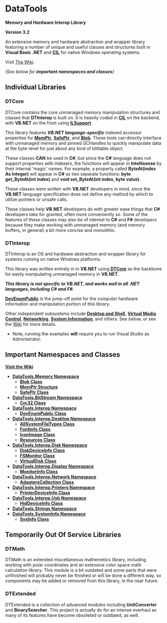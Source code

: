 # DataTools

**Memory and Hardware Interop Library**

**Version 3.2**

An extensive memory and hardware abstraction and wrapper library featuring a number of unique and useful classes and structures built in **Visual Basic .NET** and **[CIL](https://en.wikipedia.org/wiki/Common_Intermediate_Language)** for native Windows operating systems.

Visit [The Wiki](https://github.com/nmoschkin/dtlib/wiki).

_(See below for **important namespaces and classes**)_

## Individual Libraries

### __DTCore__ 

DTCore contains the core unmanaged memory manipulation structures and classes that **DTInterop** is built on. 
It is heavily coded in **[CIL](https://en.wikipedia.org/wiki/Common_Intermediate_Language)** on the backend, with **VB.NET** on the front using **[ILSupport](https://github.com/ins0mniaque/ILSupport)**.

This library features *****VB.NET** language-specific*** indexed accessor properties for **[MemPtr](https://github.com/nmoschkin/dtlib/wiki/T_DataTools_Memory_MemPtr)**, **[SafePtr](https://github.com/nmoschkin/dtlib/wiki/T_DataTools_Memory_SafePtr)**, and **[Blob](https://github.com/nmoschkin/dtlib/wiki/T_DataTools_Memory_Blob)**.  These tools can directly interface with unmanaged memory and pinned GCHandles to quickly manipulate data at the byte-level for just about any kind of blittable object.  

These classes **CAN** be used in **C#**, but since the **C#** language does not support properties with indexers, the functions will appear in **Intellisense** by their internal 'magic' names.  For example, a property called __ByteAt(index As Integer)__ will appear in **C#** as two separate functions: __byte get_ByteAt(int index)__ and __void set_ByteAt(int index, byte value)__.

These classes were written with **VB.NET** developers in mind, since the **VB.NET** language specification does not define any method by which to utilize pointers or unsafe calls.

These classes help **VB.NET** developers do with greater ease things that **C#** developers take for granted, often more conveniently so.  Some of the features of these classes may also be of interest to **C#** and **F#** developers because they make working with unmanaged memory (and memory buffers, in general) a bit more concise and monolithic.

### __DTInterop__ 

DTInterop is an OS and hardware abstraction and wrapper library for systems running on native Windows platforms.

This library was written entirely in in **VB.NET** using **[DTCore](https://github.com/nmoschkin/dtlib/wiki/N_DataTools_Memory)** as the backbone for easily manipulating unmanaged memory in **VB.NET**.

***This library is not specific to **VB.NET**, and works well in all .NET languages, including **C#** and **F#**.***

**[DevEnumPublic](https://github.com/nmoschkin/dtlib/wiki/T_DataTools_Interop_DevEnumPublic)** is the jump-off point for the computer hardware information and manipulation portion of this library.

Other independent subsystems include **[Desktop and Shell](https://github.com/nmoschkin/dtlib/wiki/N_DataTools_Interop_Desktop)**, **[Virtual Media Control](https://github.com/nmoschkin/dtlib/wiki/T_DataTools_Interop_Disk_VirtualDisk)**, **[Networking](https://github.com/nmoschkin/dtlib/wiki/N_DataTools_Interop_Network)**, **[System Information](https://github.com/nmoschkin/dtlib/wiki/N_DataTools_SystemInfo)**, and others.  See below, or see the [Wiki](https://github.com/nmoschkin/dtlib/wiki) for more details.

* Note, running the examples **will** require you to run Visual Studio as Administrator.

## Important Namespaces and Classes
**[Visit the Wiki](https://github.com/nmoschkin/dtlib/wiki)**

 - **[DataTools.Memory Namespace](https://github.com/nmoschkin/dtlib/wiki/N_DataTools_Memory)**
   - **[Blob Class](https://github.com/nmoschkin/dtlib/wiki/T_DataTools_Memory_Blob)**
   - **[MemPtr Structure](https://github.com/nmoschkin/dtlib/wiki/T_DataTools_Memory_MemPtr)**
   - **[SafePtr Class](https://github.com/nmoschkin/dtlib/wiki/T_DataTools_Memory_SafePtr)**
 - **[DataTools.BitStream Namespace](https://github.com/nmoschkin/dtlib/wiki/N_DataTools_BitStream)**
   - **[Crc32 Class](https://github.com/nmoschkin/dtlib/wiki/T_DataTools_BitStream_Crc32)**
 - **[DataTools.Interop Namespace](https://github.com/nmoschkin/dtlib/wiki/N_DataTools_Interop)**
   - **[DevEnumPublic Class](https://github.com/nmoschkin/dtlib/wiki/T_DataTools_Interop_DevEnumPublic)**
 - **[DataTools.Interop.Desktop Namespace](https://github.com/nmoschkin/dtlib/wiki/N_DataTools_Interop_Desktop)**
   - **[AllSystemFileTypes Class](https://github.com/nmoschkin/dtlib/wiki/T_DataTools_Interop_Desktop_AllSystemFileTypes)**
   - **[FontInfo Class](https://github.com/nmoschkin/dtlib/wiki/T_DataTools_Interop_Desktop_FontInfo)**
   - **[IconImage Class](https://github.com/nmoschkin/dtlib/wiki/T_DataTools_Interop_Desktop_IconImage)**
   - **[Resources Class](https://github.com/nmoschkin/dtlib/wiki/T_DataTools_Interop_Desktop_Resources)**
 - **[DataTools.Interop.Disk Namespace](https://github.com/nmoschkin/dtlib/wiki/N_DataTools_Interop_Disk)**
   - **[DiskDeviceInfo Class](https://github.com/nmoschkin/dtlib/wiki/T_DataTools_Interop_Disk_DiskDeviceInfo)**
   - **[FSMonitor Class](https://github.com/nmoschkin/dtlib/wiki/T_DataTools_Interop_Disk_FSMonitor)**
   - **[VirtualDisk Class](https://github.com/nmoschkin/dtlib/wiki/T_DataTools_Interop_Disk_VirtualDisk)**
 - **[DataTools.Interop.Display Namespace](https://github.com/nmoschkin/dtlib/wiki/N_DataTools_Interop_Display)**
   - **[MonitorInfo Class](https://github.com/nmoschkin/dtlib/wiki/T_DataTools_Interop_Display_MonitorInfo)**
 - **[DataTools.Interop.Network Namespace](https://github.com/nmoschkin/dtlib/wiki/N_DataTools_Interop_Network)**
   - **[AdaptersCollection Class](https://github.com/nmoschkin/dtlib/wiki/T_DataTools_Interop_Network_AdaptersCollection)**
 - **[DataTools.Interop.Printers Namespace](https://github.com/nmoschkin/dtlib/wiki/N_DataTools_Interop_Printers)**
   - **[PrinterDeviceInfo Class](https://github.com/nmoschkin/dtlib/wiki/T_DataTools_Interop_Printers_PrinterDeviceInfo)**
 - **[DataTools.Interop.Usb Namespace](https://github.com/nmoschkin/dtlib/wiki/N_DataTools_Interop_Usb)**
   - **[HidDeviceInfo Class](https://github.com/nmoschkin/dtlib/wiki/T_DataTools_Interop_Usb_HidDeviceInfo)**
 - **[DataTools.Strings Namespace](https://github.com/nmoschkin/dtlib/wiki/N_DataTools_Strings)**
 - **[DataTools.SystemInfo Namespace](https://github.com/nmoschkin/dtlib/wiki/N_DataTools_SystemInformation)**
   - **[SysInfo Class](https://github.com/nmoschkin/dtlib/wiki/T_DataTools_SystemInformation_SysInfo)**



## Temporarily Out Of Service Libraries

### __DTMath__

DTMath is an extended miscellaneous mathemetics library, including working with polar coordinates and an extensive color space math calculation library. 
This module is a bit outdated and some parts that were unfinished will probably never be finished or will be done a different way, so components may be added or removed
from this library, in the near future.
  
### __DTExtended__

DTExtended is a collection of advanced modules including __UnitConverter__ and __BinarySearcher__.  This project is actually do for an intense overhaul as many of its features have become obsoleted or outdated, as well.
  
